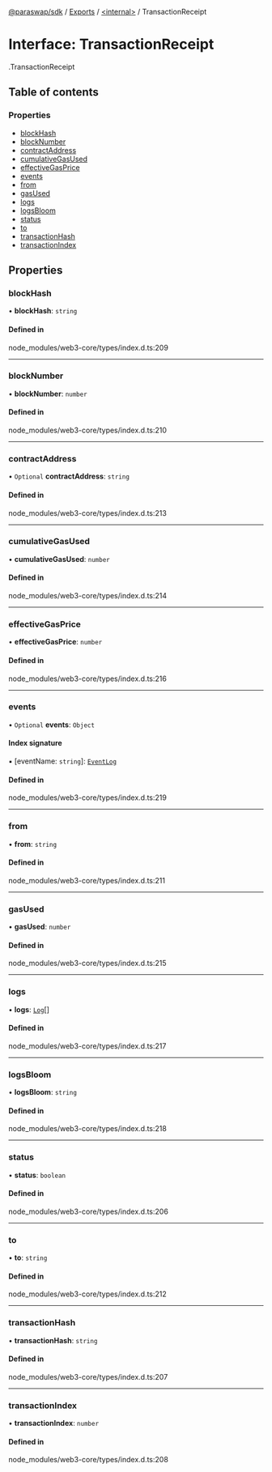 [@paraswap/sdk](../README.md) / [Exports](../modules.md) / [<internal\>](../modules/internal_.md) / TransactionReceipt

# Interface: TransactionReceipt

[<internal>](../modules/internal_.md).TransactionReceipt

## Table of contents

### Properties

- [blockHash](internal_.TransactionReceipt-1.md#blockhash)
- [blockNumber](internal_.TransactionReceipt-1.md#blocknumber)
- [contractAddress](internal_.TransactionReceipt-1.md#contractaddress)
- [cumulativeGasUsed](internal_.TransactionReceipt-1.md#cumulativegasused)
- [effectiveGasPrice](internal_.TransactionReceipt-1.md#effectivegasprice)
- [events](internal_.TransactionReceipt-1.md#events)
- [from](internal_.TransactionReceipt-1.md#from)
- [gasUsed](internal_.TransactionReceipt-1.md#gasused)
- [logs](internal_.TransactionReceipt-1.md#logs)
- [logsBloom](internal_.TransactionReceipt-1.md#logsbloom)
- [status](internal_.TransactionReceipt-1.md#status)
- [to](internal_.TransactionReceipt-1.md#to)
- [transactionHash](internal_.TransactionReceipt-1.md#transactionhash)
- [transactionIndex](internal_.TransactionReceipt-1.md#transactionindex)

## Properties

### blockHash

• **blockHash**: `string`

#### Defined in

node_modules/web3-core/types/index.d.ts:209

___

### blockNumber

• **blockNumber**: `number`

#### Defined in

node_modules/web3-core/types/index.d.ts:210

___

### contractAddress

• `Optional` **contractAddress**: `string`

#### Defined in

node_modules/web3-core/types/index.d.ts:213

___

### cumulativeGasUsed

• **cumulativeGasUsed**: `number`

#### Defined in

node_modules/web3-core/types/index.d.ts:214

___

### effectiveGasPrice

• **effectiveGasPrice**: `number`

#### Defined in

node_modules/web3-core/types/index.d.ts:216

___

### events

• `Optional` **events**: `Object`

#### Index signature

▪ [eventName: `string`]: [`EventLog`](internal_.EventLog.md)

#### Defined in

node_modules/web3-core/types/index.d.ts:219

___

### from

• **from**: `string`

#### Defined in

node_modules/web3-core/types/index.d.ts:211

___

### gasUsed

• **gasUsed**: `number`

#### Defined in

node_modules/web3-core/types/index.d.ts:215

___

### logs

• **logs**: [`Log`](internal_.Log-1.md)[]

#### Defined in

node_modules/web3-core/types/index.d.ts:217

___

### logsBloom

• **logsBloom**: `string`

#### Defined in

node_modules/web3-core/types/index.d.ts:218

___

### status

• **status**: `boolean`

#### Defined in

node_modules/web3-core/types/index.d.ts:206

___

### to

• **to**: `string`

#### Defined in

node_modules/web3-core/types/index.d.ts:212

___

### transactionHash

• **transactionHash**: `string`

#### Defined in

node_modules/web3-core/types/index.d.ts:207

___

### transactionIndex

• **transactionIndex**: `number`

#### Defined in

node_modules/web3-core/types/index.d.ts:208
